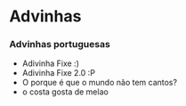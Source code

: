 # Advinhas
### Advinhas portuguesas

- Adivinha Fixe :)
- Adivinha Fixe 2.0 :P
- O porque é que o mundo não tem cantos?
- o costa gosta de melao


